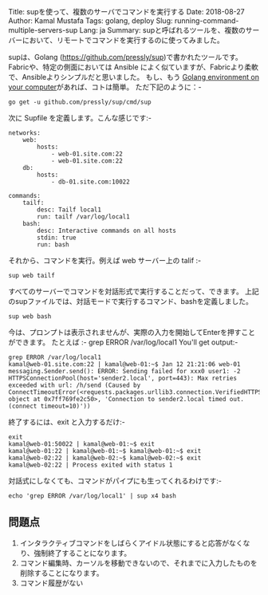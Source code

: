 Title: supを使って、複数のサーバでコマンドを実行する
Date: 2018-08-27
Author: Kamal Mustafa
Tags: golang, deploy
Slug: running-command-multiple-servers-sup
Lang: ja
Summary: supと呼ばれるツールを、複数のサーバーにおいて、リモートでコマンドを実行するのに使ってみました。

supは、Golang (https://github.com/pressly/sup)で書かれたツールです。
Fabricや、特定の側面においては Ansible によく似ていますが、Fabricより柔軟で、Ansibleよりシンプルだと思いました。
もし、もう [Golang environment on your computer](https://github.com/devkini/notes/wiki/Go)があれば、コトは簡単。
ただ下記のように：-


```
go get -u github.com/pressly/sup/cmd/sup
```

次に Supfile を定義します。こんな感じです:-

```
networks:
    web:
        hosts:
            - web-01.site.com:22
            - web-01.site.com:22
    db:
        hosts:
            - db-01.site.com:10022

commands:
    tailf:
        desc: Tailf local1
        run: tailf /var/log/local1
    bash:
        desc: Interactive commands on all hosts
        stdin: true
        run: bash
```

それから、コマンドを実行。例えば web サーバー上の talif :-

```
sup web tailf
```

すべてのサーバーでコマンドを対話形式で実行することだって、できます。 上記のsupファイルでは、対話モードで実行するコマンド、bashを定義しました。

```
sup web bash
```

今は、プロンプトは表示されませんが、実際の入力を開始してEnterを押すことができます。 
たとえば :-
grep ERROR /var/log/local1
You'll get output:-

```
grep ERROR /var/log/local1
kamal@web-01.site.com:22 | kamal@web-01:~$ Jan 12 21:21:06 web-01 messaging.Sender.send(): ERROR: Sending failed for xxx0 user1: -2 HTTPSConnectionPool(host='sender2.local', port=443): Max retries exceeded with url: /h/send (Caused by ConnectTimeoutError(<requests.packages.urllib3.connection.VerifiedHTTPSConnection object at 0x7ff769fe2c50>, 'Connection to sender2.local timed out. (connect timeout=10)'))
```

終了するには、exit と入力するだけ:-

```
exit
kamal@web-01:50022 | kamal@web-01:~$ exit
kamal@web-01:22 | kamal@web-01:~$ kamal@web-01:~$ exit
kamal@web-02:22 | kamal@web-02:~$ kamal@web-02:~$ exit
kamal@web-02:22 | Process exited with status 1
```

対話式にしなくても、コマンドがパイプにも生ってくれるわけです:-

```
echo 'grep ERROR /var/log/local1' | sup x4 bash
```

## 問題点
1. インタラクティブコマンドをしばらくアイドル状態にすると応答がなくなり、強制終了することになります。
2. コマンド編集時、カーソルを移動できないので、それまでに入力したものを削除することになります。
3. コマンド履歴がない
